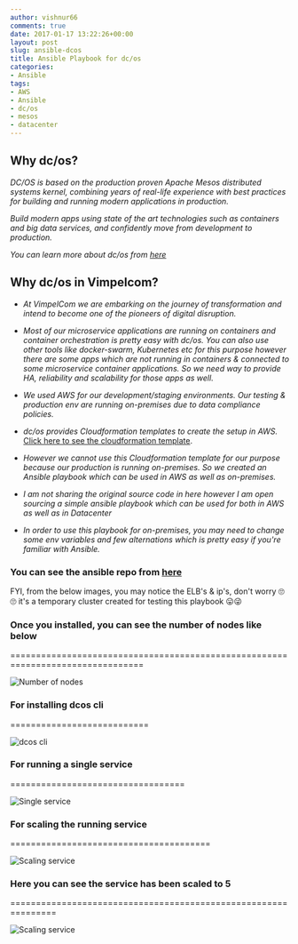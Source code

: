```yaml
---
author: vishnur66
comments: true
date: 2017-01-17 13:22:26+00:00
layout: post
slug: ansible-dcos
title: Ansible Playbook for dc/os
categories:
- Ansible
tags:
- AWS
- Ansible
- dc/os
- mesos
- datacenter
---
```


## Why dc/os?

*DC/OS is based on the production proven Apache Mesos distributed systems kernel, combining years of real-life experience with best practices for building and running modern applications in production.*

*Build modern apps using state of the art technologies such as containers and big data services, and confidently move from development to production.*

*You can learn more about dc/os from [here](https://github.com/dcos)*

## Why dc/os in Vimpelcom?

* *At VimpelCom we are embarking on the journey of transformation and intend to become one of the pioneers of digital disruption.*

* *Most of our microservice applications are running on containers and container orchestration is pretty easy with dc/os. You can also use other tools like docker-swarm, Kubernetes etc for this purpose however there are some apps which are not running in containers & connected to some microservice container applications. So we need way to provide HA, reliability and scalability for those apps as well.*

* *We used AWS for our development/staging environments. Our testing & production env are running on-premises due to data compliance policies.*

* *dc/os provides Cloudformation templates to create the setup in AWS.* [Click here to see the cloudformation template](https://downloads.dcos.io/dcos/stable/aws.html?_ga=1.118161932.488990590.1483648358).

* *However we cannot use this Cloudformation template for our purpose because our production is running on-premises. So we created an Ansible playbook which can be used in AWS as well as on-premises.*

* *I am not sharing the original source code in here however I am open sourcing a simple ansible playbook which can be used for both in AWS as well as in Datacenter*

* *In order to use this playbook for on-premises, you may need to change some env variables and few alternations which is pretty easy if you're familiar with Ansible.*


### You can see the ansible repo from [here](https://github.com/vishnudxb/ansible-dcos)

FYI, from the below images, you may notice the ELB's & ip's, don't worry 🙄🙄 it's a temporary cluster created for testing this playbook 😛😜

### Once you installed, you can see the number of nodes like below
================================================================================

![Number of nodes](/images/nodes.png)


### For installing dcos cli
===========================

![dcos cli](/images/install-cli.png)


### For running a single service
==================================

![Single service](/images/running-1-service.png)


### For scaling the running service
=======================================

![Scaling service](/images/scale-service.png)

### Here you can see the service has been scaled to 5
===============================================================

![Scaling service](/images/running-5-service.png)
